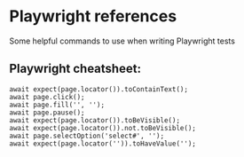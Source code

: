 # Playwright references
Some helpful commands to use when writing Playwright tests

## Playwright cheatsheet:
```
await expect(page.locator()).toContainText();
await page.click();
await page.fill('', '');
await page.pause();
await expect(page.locator()).toBeVisible();
await expect(page.locator()).not.toBeVisible();
await page.selectOption('select#', '');
await expect(page.locator('')).toHaveValue('');
```